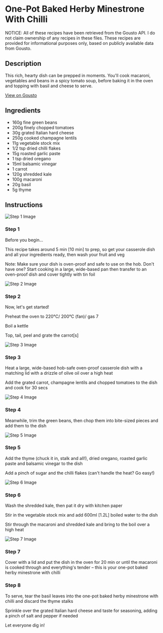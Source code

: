 # One-Pot Baked Herby Minestrone With Chilli

NOTICE: All of these recipes have been retrieved from the Gousto API. I do not claim ownership of any recipes in these files. These recipes are provided for informational purposes only, based on publicly available data from Gousto.

## Description

This rich, hearty dish can be prepped in moments. You'll cook macaroni, vegetables and beans in a spicy tomato soup, before baking it in the oven and topping with basil and cheese to serve.

[View on Gousto](https://www.gousto.co.uk/recipes/cookbook/one-pot-baked-herby-minestrone-with-chilli)

## Ingredients

- 160g fine green beans
- 200g finely chopped tomatoes
- 30g grated Italian hard cheese
- 250g cooked champagne lentils
- 11g vegetable stock mix
- 1/2 tsp dried chilli flakes
- 15g roasted garlic paste 
- 1 tsp dried oregano
- 15ml balsamic vinegar
- 1 carrot
- 120g shredded kale
- 100g macaroni
- 20g basil
- 5g thyme

## Instructions

![Step 1 Image](https://production-media.gousto.co.uk/cms/recipe-step-image/Admin10mm-Step-1-1610813557139-x200.jpg)

### Step 1

Before you begin...

This recipe takes around 5 min <span class="text-danger">[10 min]</span> to prep, so get your casserole dish and all your ingredients ready, then wash your fruit and veg

Note: Make sure your dish is oven-proof and safe to use on the hob. Don't have one? Start cooking in a large, wide-based pan then transfer to an oven-proof dish and cover tightly with tin foil

![Step 2 Image](https://production-media.gousto.co.uk/cms/recipe-step-image/step-2-1606745718268-x200.jpg)

### Step 2

Now, let's get started!

Preheat the oven to 220°C/ 200°C (fan)/ gas 7

Boil a kettle

Top, tail, peel and grate the carrot<span class="text-danger">[s]</span>

![Step 3 Image](https://production-media.gousto.co.uk/cms/recipe-step-image/step-3-1606745723826-x200.jpg)

### Step 3

Heat a large, wide-based hob-safe oven-proof casserole dish with a matching lid with a drizzle of olive oil over a high heat

Add the grated carrot, champagne lentils and chopped tomatoes to the dish and cook for 30 secs

![Step 4 Image](https://production-media.gousto.co.uk/cms/recipe-step-image/step-4-1606745731045-x200.jpg)

### Step 4

Meanwhile, trim the green beans, then chop them into bite-sized pieces and add them to the dish

![Step 5 Image](https://production-media.gousto.co.uk/cms/recipe-step-image/step-5-1606745735793-x200.jpg)

### Step 5

Add the thyme (chuck it in, stalk and all!), dried oregano, roasted garlic paste and balsamic vinegar to the dish

Add a pinch of sugar and the chilli flakes (can't handle the heat? Go easy!)

![Step 6 Image](https://production-media.gousto.co.uk/cms/recipe-step-image/step-6-1606745740451-x200.jpg)

### Step 6

Wash the shredded kale, then pat it dry with kitchen paper

Stir in the vegetable stock mix and add 600ml <span class="text-danger">[1.2L] </span>boiled water to the dish

Stir through the macaroni and shredded kale and bring to the boil over a high heat

![Step 7 Image](https://production-media.gousto.co.uk/cms/recipe-step-image/step-7-1606745749647-x200.jpg)

### Step 7

Cover with a lid and put the dish in the oven for 20 min or until the macaroni is cooked through and everything's tender – this is your one-pot baked herby minestrone with chilli

### Step 8

To serve, tear the basil leaves into the one-pot baked herby minestrone with chilli and discard the thyme stalks

Sprinkle over the grated Italian hard cheese and taste for seasoning, adding a pinch of salt and pepper if needed

Let everyone dig in!

